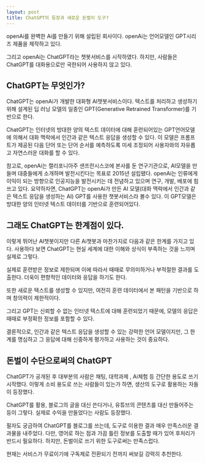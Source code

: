 ```yaml
---
layout: post
title: ChatGPT의 등장과 새로운 돈벌이 도구?
---
```


openAi를 완벽한 Ai를 만들기 위해 설립된 회사이다. openAi는 언어모델인 GPT시리즈 제품을 제작하고 있다.

그리고 openAi는 ChatGPT라는 챗봇서비스를 시작하였다. 하지만, 사람들은 ChatGPT를 대화용으로만 국한되어 사용하지 않고 있다.




<h2>ChatGPT는 무엇인가?</h2>
ChatGPT는 openAi가 개발한 대화형 AI챗봇서비스이다. 텍스트를 처리하고 생성하기 위해 설계된 딥 러닝 모델의 일종인 GPT(Generative Retrained Transformer)를 기반으로 한다.

ChatGPT는 인터넷의 방대한 양의 텍스트 데이터에 대해 훈련되어있는 GPT언어모델에 의해서 대화 맥락에서 인간과 같은 텍스트 응답을 생성할 수 있다. 
이 모델은 프롬프트가 제공된 다음 단어 또는 단어 순서를 예측하도록 미세 조정되어 사용자와의 자유롭고 자연스러운 대화를 할 수 있다.

참고로, openAi는 캘리포니아주 샌프란시스코에 본사를 둔 연구기관으로, AI모델을 만들며 대중들에게 소개하며 발전시킨다는 목표로 2015년 설립됐다. openAi는 인류에게 이익이 되는 방향으로 인공지능을 발전시키는 데 전념하고 있으며 연구, 개발, 배포에 힘쓰고 있다. 요약하자면, ChatGPT는 openAi가 만든 AI 모델(대화 맥락에서 인간과 같은 텍스트 응답을 생성하는 AI) GPT를 사용한 챗봇서비스라 볼수 있다. 이 GPT모델은 방대한 양의 인터넷 텍스트 데이터를 기반으로 훈련되어있다.




<h2>그래도 ChatGPT는 한계점이 있다.</h2>
이렇게 뛰어난 AI챗봇이지만 다른 Ai챗봇과 마찬가지로 다음과 같은 한계를 가지고 있다.
사용하다 보면 ChatGPT는 현실 세계에 대한 이해와 상식이 부족하는 것을 느끼며 실제로 그렇다. 

실제로 훈련받은 정보로 제한되며 이에 따라서 때때로 무의미하거나 부적절한 결과를 도출한다. 더욱이 편향적인 데이터와 응답을 하기도 한다.

또한 새로운 텍스트를 생성할 수 있지만, 여전히 훈련 데이터에서 본 패턴을 기반으로 하며 창의력이 제한적이다.

그리고 GPT는 신뢰할 수 없는 인터넷 텍스트에 대해 훈련되었기 때문에, 모델의 응답은 때때로 부정확한 정보를 포함할 수 있다.

결론적으로, 인간과 같은 텍스트 응답을 생성할 수 있는 강력한 언어 모델이지만, 그 한계를 명심하고 그 응답에 대해 신중하게 평가하고 사용하는 것이 중요하다.



<h2>돈벌이 수단으로써의 ChatGPT</h2>
ChatGPT가 공개된 후 대부분의 사람은 채팅, 대학과제 , Ai체험 등 간단한 용도로 쓰기 시작했다.
이렇게 소비 용도로 쓰는 사람들이 있는가 하면, 생산의 도구로 활용하는 자들이 등장했다.

ChatGPT를 활용, 블로그의 글을 대신 쓴다거나, 유튜브의 콘텐츠를 대신 만들어주는 등이 그렇다.
실제로 수익을 만들었다는 사람도 등장했다.

필자도 궁금하여 ChatGPT를 블로그를 쓰는데, 도구로 이용한 결과 매우 만족스러운 결과물을 내주었다.
다만, 영어로 하는 점과 가끔 틀린 정보를 도출할 때가 있어 후처리가 반드시 필요하다. 
하지만, 돈벌이로 쓰기 위한 도구로써는 만족스럽다. 

현재는 서비스가 무료이기에 구독제로 전환되기 전까지 써보길 강력히 추천한다.